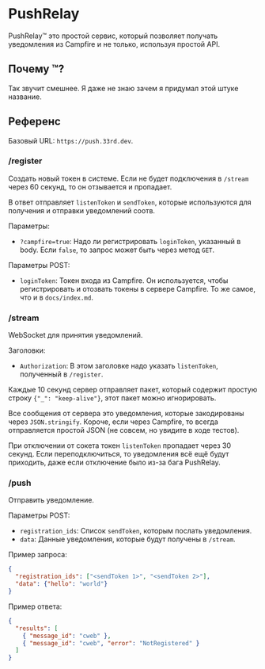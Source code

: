 # PushRelay

PushRelay™ это простой сервис, который позволяет получать
уведомления из Campfire и не только, используя простой API.

## Почему ™?

Так звучит смешнее. Я даже не знаю зачем я придумал этой
штуке название.

## Референс

Базовый URL: `https://push.33rd.dev`.

### /register

Создать новый токен в системе. Если не будет подключения
в `/stream` через 60 секунд, то он отзывается и пропадает.

В ответ отправляет `listenToken` и `sendToken`, которые
используются для получения и отправки уведомлений соотв.

Параметры:
* `?campfire=true`: Надо ли регистрировать `loginToken`,
  указанный в body. Если `false`, то запрос может быть через
  метод `GET`.

Параметры POST:
* `loginToken`: Токен входа из Campfire. Он используется,
  чтобы регистрировать и отозвать токены в сервере Campfire.
  То же самое, что и в `docs/index.md`.

### /stream

WebSocket для принятия уведомлений.

Заголовки:
* `Authorization`: В этом заголовке надо указать
  `listenToken`, полученный в `/register`.

Каждые 10 секунд сервер отправляет пакет, который содержит
простую строку `{"_": "keep-alive"}`, этот пакет можно
игнорировать.

Все сообщения от сервера это уведомления, которые
закодированы через `JSON.stringify`. Короче, если через
Campfire, то всегда отправляется простой JSON (не совсем,
но увидите в ходе тестов).

При отключении от сокета токен `listenToken` пропадает
через 30 секунд. Если переподключиться, то уведомления
всё ещё будут приходить, даже если отключение было из-за
бага PushRelay.

### /push

Отправить уведомление.

Параметры POST:
* `registration_ids`: Список `sendToken`, которым послать
  уведомления.
* `data`: Данные уведомления, которые будут получены в
  `/stream`.

Пример запроса:
```json
{
  "registration_ids": ["<sendToken 1>", "<sendToken 2>"],
  "data": {"hello": "world"}
}
```

Пример ответа:
```json
{
  "results": [
    { "message_id": "cweb" },
    { "message_id": "cweb", "error": "NotRegistered" }
  ]
}
```
